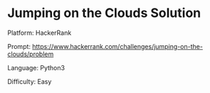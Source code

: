 # Jumping on the Clouds Solution

Platform: HackerRank

Prompt: https://www.hackerrank.com/challenges/jumping-on-the-clouds/problem

Language: Python3

Difficulty: Easy

